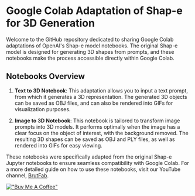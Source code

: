 # Google Colab Adaptation of Shap-e for 3D Generation

Welcome to the GitHub repository dedicated to sharing Google Colab adaptations of OpenAI's Shap-e model notebooks. The original Shap-e model is designed for generating 3D shapes from prompts, and these notebooks make the process accessible directly within Google Colab. 

## Notebooks Overview

1. **Text to 3D Notebook**: This adaptation allows you to input a text prompt, from which it generates a 3D representation. The generated 3D objects can be saved as OBJ files, and can also be rendered into GIFs for visualization purposes.

2. **Image to 3D Notebook**: This notebook is tailored to transform image prompts into 3D models. It performs optimally when the image has a clear focus on the object of interest, with the background removed. The resulting 3D shapes can be saved as OBJ and PLY files, as well as rendered into GIFs for easy viewing.

These notebooks were specifically adapted from the original Shap-e Jupyter notebooks to ensure seamless compatibility with Google Colab. For a more detailed guide on how to use these notebooks, visit our YouTube channel, [BrutFab](https://www.youtube.com/@BrutFab).

[!["Buy Me A Coffee"](https://www.buymeacoffee.com/assets/img/custom_images/orange_img.png)](https://www.buymeacoffee.com/brutfab)
